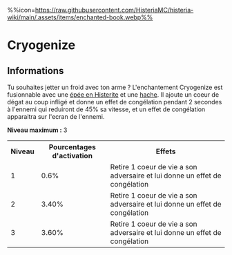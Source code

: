 %%icon=https://raw.githubusercontent.com/HisteriaMC/histeria-wiki/main/.assets/items/enchanted-book.webp%%
# Cryogenize

## Informations
Tu souhaites jetter un froid avec ton arme ? L'enchantement Cryogenize est fusionnable avec une [épée en Histerite](https://histeria.fr/wiki/outils/histerite-sword) et une [hache](https://histeria.fr/wiki/outils/histerite-axe).
Il ajoute un coeur de dégat au coup infligé et donne un effet de congélation pendant 2 secondes à l'ennemi qui reduiront de 45% sa vitesse, et un effet de congélation apparaitra sur l'ecran de l'ennemi.

**Niveau maximum :** 3

<table>
  <tr>
    <th>Niveau</th>
    <th>Pourcentages d'activation</th>
    <th>Effets</th>
  </tr>
  <tr>
    <td>1</td>
    <td>0.6%</td>
    <td>Retire 1 coeur de vie a son adversaire et lui donne un effet de congélation</td>
  </tr>
  <tr>
    <td>2</td>
    <td>3.40%</td>
    <td>Retire 1 coeur de vie a son adversaire et lui donne un effet de congélation</td>
  <tr>
    <td>3</td>
    <td>3.60%</td>
    <td>Retire 1 coeur de vie a son adversaire et lui donne un effet de congélation</td>
</table>